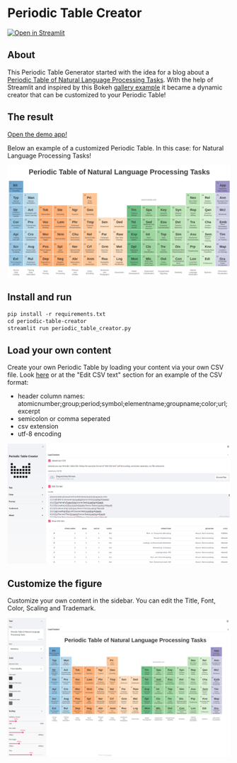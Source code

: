 # Periodic Table Creator

[![Open in Streamlit](https://static.streamlit.io/badges/streamlit_badge_black_white.svg)](https://share.streamlit.io/innerdoc/periodic-table-creator/main/periodic-table-creator/periodic_table_creator.py)

## About
This Periodic Table Generator started with the idea for a blog about a [Periodic Table of Natural Language Processing Tasks](https://www.innerdoc.com/periodic-table-of-nlp-tasks/). With the help of Streamlit and inspired by this Bokeh [gallery example](https://docs.bokeh.org/en/latest/docs/gallery/periodic.html) it became a dynamic creator that can be customized to your Periodic Table!


## The result
[Open the demo app!](https://www.innerdoc.com/periodic-table-demo/)

Below an example of a customized Periodic Table. In this case: for Natural Language Processing Tasks!

![alt text](periodic-table-generator-nlp-example.png "An example of a customized Periodic Table for Natural Language Processing Tasks!")


## Install and run
```
pip install -r requirements.txt
cd periodic-table-creator
streamlit run periodic_table_creator.py
```


## Load your own content
Create your own Periodic Table by loading your content via your own CSV file. Look [here](periodic-table-creator/periodic_nlp.csv) or at the "Edit CSV text" section for an example of the CSV format:
- header column names: atomicnumber;group;period;symbol;elementname;groupname;color;url;excerpt
- semicolon or comma seperated
- csv extension
- utf-8 encoding

![alt text](periodic-table-generator-load-content.png "Load your own content by creating a CSV file!")


## Customize the figure
Customize your own content in the sidebar. You can edit the Title, Font, Color, Scaling and Trademark.

![alt text](periodic-table-generator-customize-content.png "Customize your own content in the sidebar!")